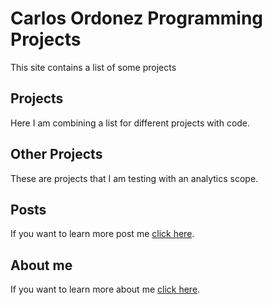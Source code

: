 # Carlos Ordonez Programming Projects
This site contains a list of some projects
## Projects
Here I am combining a list for different projects with code. 
## Other Projects
These are projects that I am testing with an analytics scope.

## Posts
If you want to learn more post me [click here](https://carordo.github.io/_posts/post1).

## About me
If you want to learn more about me [click here](https://carordo.github.io/about1).
